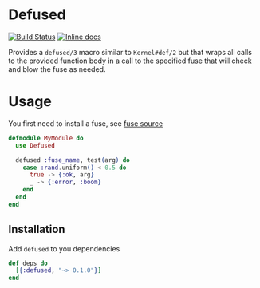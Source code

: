 # Defused

[![Build Status](https://travis-ci.org/soundtrackyourbrand/defused.svg?branch=master)](https://travis-ci.org/soundtrackyourbrand/defused)
[![Inline docs](http://inch-ci.org/github/soundtrackyourbrand/defused.svg)](http://inch-ci.org/github/soundtrackyourbrand/defused)

Provides a `defused/3` macro similar to `Kernel#def/2` but that wraps all calls to the provided function body in a call to the specified fuse that will check and blow the fuse as needed.

# Usage

You first need to install a fuse, see [fuse source](https://github.com/jlouis/fuse)

```elixir
defmodule MyModule do
  use Defused

  defused :fuse_name, test(arg) do
    case :rand.uniform() < 0.5 do
      true -> {:ok, arg}
      _ -> {:error, :boom}
    end
  end
end
```

## Installation

Add `defused` to you dependencies

```elixir
def deps do
  [{:defused, "~> 0.1.0"}]
end
```

